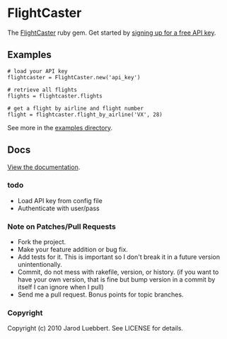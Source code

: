 FlightCaster
============

The [FlightCaster](http://flightcaster.com) ruby gem. Get started by [signing up for a free API
key](http://docs.flightcaster.com/).

## Examples

    # load your API key
    flightcaster = FlightCaster.new('api_key')

    # retrieve all flights
    flights = flightcaster.flights

    # get a flight by airline and flight number
    flight = flightcaster.flight_by_airline('VX', 28)

See more in the [examples
directory](http://github.com/jarodluebbert/flightcaster/tree/master/examples/).

## Docs

[View the
documentation](http://rdoc.info/projects/jarodluebbert/flightcaster).

### todo

* Load API key from config file
* Authenticate with user/pass

### Note on Patches/Pull Requests

* Fork the project.
* Make your feature addition or bug fix.
* Add tests for it. This is important so I don't break it in a
  future version unintentionally.
* Commit, do not mess with rakefile, version, or history.
  (if you want to have your own version, that is fine but bump version in a commit by itself I can ignore when I pull)
* Send me a pull request. Bonus points for topic branches.

### Copyright

Copyright (c) 2010 Jarod Luebbert. See LICENSE for details.

